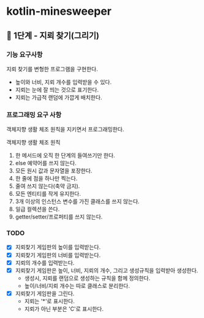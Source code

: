 # kotlin-minesweeper

## 🚀 1단계 - 지뢰 찾기(그리기)

### 기능 요구사항
지뢰 찾기를 변형한 프로그램을 구현한다.

- 높이와 너비, 지뢰 개수를 입력받을 수 있다.
- 지뢰는 눈에 잘 띄는 것으로 표기한다. 
- 지뢰는 가급적 랜덤에 가깝게 배치한다.

### 프로그래밍 요구 사항
객체지향 생활 체조 원칙을 지키면서 프로그래밍한다.

객체지향 생활 체조 원칙

1. 한 메서드에 오직 한 단계의 들여쓰기만 한다. 
2. else 예약어를 쓰지 않는다. 
3. 모든 원시 값과 문자열을 포장한다. 
4. 한 줄에 점을 하나만 찍는다. 
5. 줄여 쓰지 않는다(축약 금지). 
6. 모든 엔티티를 작게 유지한다. 
7. 3개 이상의 인스턴스 변수를 가진 클래스를 쓰지 않는다. 
8. 일급 컬렉션을 쓴다. 
9. getter/setter/프로퍼티를 쓰지 않는다.

### TODO
- [x] 지뢰찾기 게임판의 높이를 입력받는다.
- [x] 지뢰찾기 게임판의 너비를 입력받는다.
- [x] 지뢰의 개수를 입력받는다.
- [x] 지뢰찾기 게임판은 높이, 너비, 지뢰의 개수, 그리고 생성규칙을 입력받아 생성한다.
  - 생성시, 지뢰를 랜덤으로 생성하는 규칙을 함께 정의한다.
  - 높이/너비/지뢰 개수는 따로 클래스로 분리한다.
- [x] 지뢰찾기 게임판을 그린다.
  - 지뢰는 '*'로 표시한다.
  - 지뢰가 아닌 부분은 'C'로 표시한다.
